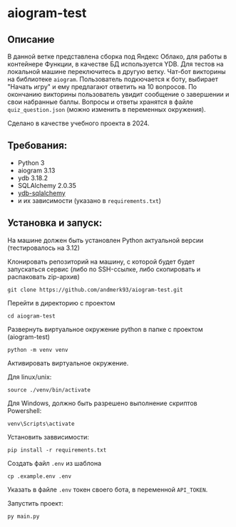 # aiogram-test

## Описание
В данной ветке представлена сборка под Яндекс Облако, для работы в контейнере Функции, в качестве БД используется YDB. Для тестов на локальной машине переключитесь в другую ветку.
Чат-бот викторины на библиотеке `aiogram`.
Пользователь подкючается к боту, выбирает "Начать игру" и ему предлагают ответить на 10 вопросов.
По окончанию викторины пользователь увидит сообщение о завершении и свои набранные баллы.
Вопросы и ответы хранятся в файле `quiz_question.json` (можно изменить в переменных окружения). 

Сделано в качестве учебного проекта в 2024.  


## Требования:
- Python 3 
- aiogram 3.13
- ydb 3.18.2
- SQLAlchemy 2.0.35
- [ydb-sqlalchemy](https://github.com/ydb-platform/ydb-sqlalchemy)
- и их зависимости (указано в `requirements.txt`)

## Установка и запуск:

На машине должен быть установлен Python актуальной версии (тестировалось на 3.12)

Клонировать репозиторий на машину, с которой будет будет запускаться сервис (либо по SSH-ссылке, либо скопировать и распаковать zip-архив)

```
git clone https://github.com/andmerk93/aiogram-test.git
```

Перейти в директорию с проектом

```
cd aiogram-test
```

Развернуть виртуальное окружение python в папке с проектом (aiogram-test)

```
python -m venv venv
```

Активировать виртуальное окружение.

Для linux/unix:

```
source ./venv/bin/activate 
``` 

Для Windows, должно быть разрешено выполнение скриптов Powershell:

```
venv\Scripts\activate
``` 

Установить заввисимости:

```
pip install -r requirements.txt
```

Создать файл `.env` из шаблона

```
cp .example.env .env
```

Указать в файле `.env` токен своего бота, в переменной `API_TOKEN`.

Запустить проект:

```
py main.py
```
